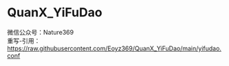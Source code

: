 # QuanX_YiFuDao
微信公众号：Nature369   
重写-引用：https://raw.githubusercontent.com/Eoyz369/QuanX_YiFuDao/main/yifudao.conf
